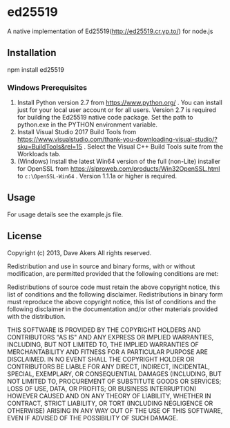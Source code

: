 # ed25519
A native implementation of Ed25519(http://ed25519.cr.yp.to/) for node.js

## Installation
npm install ed25519

### Windows Prerequisites
1. Install Python version 2.7 from https://www.python.org/ . You can install just for your local user account or for all users. Version 2.7 is required for building the Ed25519 native code package. Set the path to python.exe in the PYTHON environment variable.
1. Install Visual Studio 2017 Build Tools from https://www.visualstudio.com/thank-you-downloading-visual-studio/?sku=BuildTools&rel=15 . Select the Visual C++ Build Tools suite from the Workloads tab.
1. (Windows) Install the latest Win64 version of the full (non-Lite) installer for OpenSSL from https://slproweb.com/products/Win32OpenSSL.html to `c:\OpenSSL-Win64` . Version 1.1.1a or higher is required.

## Usage
For usage details see the example.js file.

## License
Copyright (c) 2013, Dave Akers
All rights reserved.

Redistribution and use in source and binary forms, with or without modification, are permitted provided that the following conditions are met:

Redistributions of source code must retain the above copyright notice, this list of conditions and the following disclaimer.
Redistributions in binary form must reproduce the above copyright notice, this list of conditions and the following disclaimer in the documentation and/or other materials provided with the distribution.

THIS SOFTWARE IS PROVIDED BY THE COPYRIGHT HOLDERS AND CONTRIBUTORS "AS IS" AND ANY EXPRESS OR IMPLIED WARRANTIES, INCLUDING, BUT NOT LIMITED TO, THE IMPLIED WARRANTIES OF MERCHANTABILITY AND FITNESS FOR A PARTICULAR PURPOSE ARE DISCLAIMED. IN NO EVENT SHALL THE COPYRIGHT HOLDER OR CONTRIBUTORS BE LIABLE FOR ANY DIRECT, INDIRECT, INCIDENTAL, SPECIAL, EXEMPLARY, OR CONSEQUENTIAL DAMAGES (INCLUDING, BUT NOT LIMITED TO, PROCUREMENT OF SUBSTITUTE GOODS OR SERVICES; LOSS OF USE, DATA, OR PROFITS; OR BUSINESS INTERRUPTION) HOWEVER CAUSED AND ON ANY THEORY OF LIABILITY, WHETHER IN CONTRACT, STRICT LIABILITY, OR TORT (INCLUDING NEGLIGENCE OR OTHERWISE) ARISING IN ANY WAY OUT OF THE USE OF THIS SOFTWARE, EVEN IF ADVISED OF THE POSSIBILITY OF SUCH DAMAGE.
